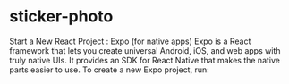 # sticker-photo

Start a New React Project : Expo (for native apps)
Expo is a React framework that lets you create universal Android, iOS, and web apps with truly native UIs. It provides an SDK for React Native that makes the native parts easier to use. To create a new Expo project, run:

